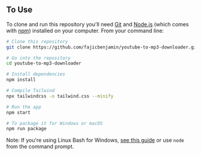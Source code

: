 ## To Use

To clone and run this repository you'll need [Git](https://git-scm.com) and [Node.js](https://nodejs.org/en/download/) (which comes with [npm](http://npmjs.com)) installed on your computer. From your command line:

```bash
# Clone this repository
git clone https://github.com/fajicbenjamin/youtube-to-mp3-downloader.git

# Go into the repository
cd youtube-to-mp3-downloader

# Install dependencies
npm install

# Compile Tailwind
npx tailwindcss -o tailwind.css --minify

# Run the app
npm start

# To package it for Windows or macOS
npm run package
```

Note: If you're using Linux Bash for Windows, [see this guide](https://www.howtogeek.com/261575/how-to-run-graphical-linux-desktop-applications-from-windows-10s-bash-shell/) or use `node` from the command prompt.